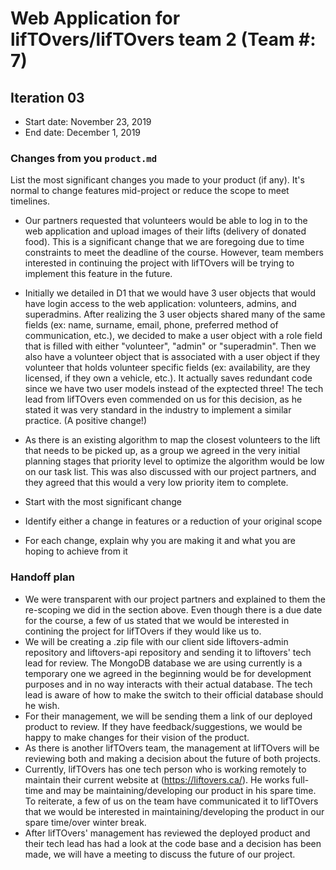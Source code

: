 # Web Application for lifTOvers/lifTOvers team 2 (Team #: 7)

## Iteration 03

 * Start date: November 23, 2019
 * End date: December 1, 2019

### Changes from you `product.md`

List the most significant changes you made to your product (if any). It's normal to change features mid-project or reduce the scope to meet timelines. 

* Our partners requested that volunteers would be able to log in to the web application and upload images of their lifts (delivery of donated food). This is a significant change that we are foregoing due to time constraints to meet the deadline of the course. However, team members interested in continuing the project with lifTOvers will be trying to implement this feature in the future. 
* Initially we detailed in D1 that we would have 3 user objects that would have login access to the web application: volunteers, admins, and superadmins. After realizing the 3 user objects shared many of the same fields (ex: name, surname, email, phone, preferred method of communication, etc.), we decided to make a user object with a role field that is filled with either "volunteer", "admin" or "superadmin". Then we also have a volunteer object that is associated with a user object if they volunteer that holds volunteer specific fields (ex: availability, are they licensed, if they own a vehicle, etc.). It actually saves redundant code since we have two user models instead of the exptected three! The tech lead from lifTOvers even commended on us for this decision, as he stated it was very standard in the industry to implement a similar practice. (A positive change!)
 * As there is an existing algorithm to map the closest volunteers to the lift that needs to be picked up, as a group we agreed in the very initial planning stages that priority level to optimize the algorithm would be low on our task list. This was also discussed with our project partners, and they agreed that this would a very low priority item to complete. 
 
 * Start with the most significant change
 * Identify either a change in features or a reduction of your original scope
 * For each change, explain why you are making it and what you are hoping to achieve from it

### Handoff plan

 * We were transparent with our project partners and explained to them the re-scoping we did in the section above. Even though there is a due date for the course, a few of us stated that we would be interested in contining the project for lifTOvers if they would like us to. 
 * We will be creating a .zip file with our client side liftovers-admin repository and liftovers-api repository and sending it to liftovers' tech lead for review. The MongoDB database we are using currently is a temporary one we agreed in the beginning would be for development purposes and in no way interacts with their actual database. The tech lead is aware of how to make the switch to their official database should he wish. 
 * For their management, we will be sending them a link of our deployed product to review. If they have feedback/suggestions, we would be happy to make changes for their vision of the product. 
 * As there is another lifTOvers team, the management at lifTOvers will be reviewing both and making a decision about the future of both projects. 
 * Currently, lifTOvers has one tech person who is working remotely to maintain their current website at (https://liftovers.ca/). He works full-time and may be maintaining/developing our product in his spare time. To reiterate, a few of us on the team have communicated it to lifTOvers that we would be interested in maintaining/developing the product in our spare time/over winter break. 
 * After lifTOvers' management has reviewed the deployed product and their tech lead has had a look at the code base and a decision has been made, we will have a meeting to discuss the future of our project. 

